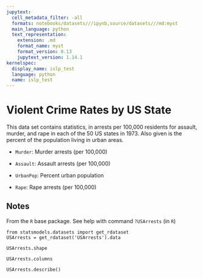 ```yaml
---
jupytext:
  cell_metadata_filter: -all
  formats: notebooks/datasets///ipynb,source/datasets///md:myst
  main_language: python
  text_representation:
    extension: .md
    format_name: myst
    format_version: 0.13
    jupytext_version: 1.14.1
kernelspec:
  display_name: islp_test
  language: python
  name: islp_test
---
```


# Violent Crime Rates by US State

This data set contains statistics, in arrests per 100,000
residents for assault, murder, and rape in each of the 50 US
states in 1973.  Also given is the percent of the population
living in urban areas.


- `Murder`: Murder arrests (per 100,000)  

- `Assault`: Assault arrests (per 100,000) 

- `UrbanPop`: Percent urban population      

- `Rape`: Rape arrests (per 100,000)    

## Notes

From the `R` base package. See help with command `?USArrests` (in `R`)

```{code-cell} ipython3
from statsmodels.datasets import get_rdataset
USArrests = get_rdataset('USArrests').data
```

```{code-cell} ipython3
USArrests.shape
```

```{code-cell} ipython3
USArrests.columns
```

```{code-cell} ipython3
USArrests.describe()
```
